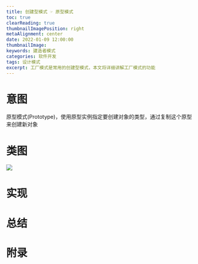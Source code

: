 ```yaml
---
title: 创建型模式 ☞ 原型模式
toc: true
clearReading: true
thumbnailImagePosition: right
metaAlignment: center
date: 2022-01-09 12:00:00
thumbnailImage:
keywords: 建造者模式
categories: 软件开发
tags: 设计模式
excerpt: 工厂模式是常用的创建型模式，本文将详细讲解工厂模式的功能
---
```

<!-- toc -->

# 意图

原型模式(Prototype)，使用原型实例指定要创建对象的类型，通过复制这个原型来创建新对象

# 类图

![](https://gitee.com/mingchaohu/blog-image/raw/master/image/designPattern/create-prototype.png)



# 实现





# 总结



# 附录



